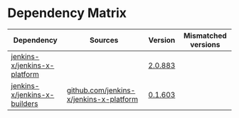 # Dependency Matrix

Dependency | Sources | Version | Mismatched versions
---------- | ------- | ------- | -------------------
[jenkins-x/jenkins-x-platform](https://github.com/jenkins-x/jenkins-x-platform) |  | [2.0.883](https://github.com/jenkins-x/jenkins-x-platform/releases/tag/v2.0.883) | 
[jenkins-x/jenkins-x-builders](https://github.com/jenkins-x/jenkins-x-builders) | [github.com/jenkins-x/jenkins-x-platform](https://github.com/jenkins-x/jenkins-x-platform) | [0.1.603](https://github.com/jenkins-x/jenkins-x-builders/releases/tag/v0.1.603) | 

